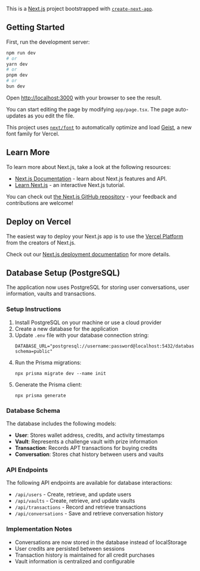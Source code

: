 This is a [Next.js](https://nextjs.org) project bootstrapped with [`create-next-app`](https://nextjs.org/docs/app/api-reference/cli/create-next-app).

## Getting Started

First, run the development server:

```bash
npm run dev
# or
yarn dev
# or
pnpm dev
# or
bun dev
```

Open [http://localhost:3000](http://localhost:3000) with your browser to see the result.

You can start editing the page by modifying `app/page.tsx`. The page auto-updates as you edit the file.

This project uses [`next/font`](https://nextjs.org/docs/app/building-your-application/optimizing/fonts) to automatically optimize and load [Geist](https://vercel.com/font), a new font family for Vercel.

## Learn More

To learn more about Next.js, take a look at the following resources:

-   [Next.js Documentation](https://nextjs.org/docs) - learn about Next.js features and API.
-   [Learn Next.js](https://nextjs.org/learn) - an interactive Next.js tutorial.

You can check out [the Next.js GitHub repository](https://github.com/vercel/next.js) - your feedback and contributions are welcome!

## Deploy on Vercel

The easiest way to deploy your Next.js app is to use the [Vercel Platform](https://vercel.com/new?utm_medium=default-template&filter=next.js&utm_source=create-next-app&utm_campaign=create-next-app-readme) from the creators of Next.js.

Check out our [Next.js deployment documentation](https://nextjs.org/docs/app/building-your-application/deploying) for more details.

## Database Setup (PostgreSQL)

The application now uses PostgreSQL for storing user conversations, user information, vaults and transactions.

### Setup Instructions

1. Install PostgreSQL on your machine or use a cloud provider
2. Create a new database for the application
3. Update `.env` file with your database connection string:
    ```
    DATABASE_URL="postgresql://username:password@localhost:5432/database_name?schema=public"
    ```
4. Run the Prisma migrations:
    ```
    npx prisma migrate dev --name init
    ```
5. Generate the Prisma client:
    ```
    npx prisma generate
    ```

### Database Schema

The database includes the following models:

-   **User**: Stores wallet address, credits, and activity timestamps
-   **Vault**: Represents a challenge vault with prize information
-   **Transaction**: Records APT transactions for buying credits
-   **Conversation**: Stores chat history between users and vaults

### API Endpoints

The following API endpoints are available for database interactions:

-   `/api/users` - Create, retrieve, and update users
-   `/api/vaults` - Create, retrieve, and update vaults
-   `/api/transactions` - Record and retrieve transactions
-   `/api/conversations` - Save and retrieve conversation history

### Implementation Notes

-   Conversations are now stored in the database instead of localStorage
-   User credits are persisted between sessions
-   Transaction history is maintained for all credit purchases
-   Vault information is centralized and configurable

